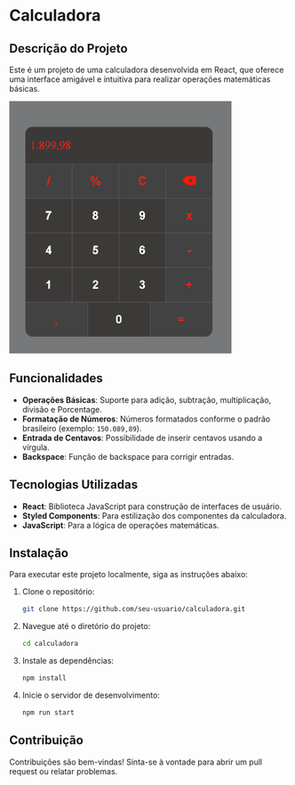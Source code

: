 # Calculadora

## Descrição do Projeto

Este é um projeto de uma calculadora desenvolvida em React, que oferece uma interface amigável e intuitiva para realizar operações matemáticas básicas. 

![Calculadora](images/Calculadora.png)

## Funcionalidades

- **Operações Básicas**: Suporte para adição, subtração, multiplicação, divisão e Porcentage.
- **Formatação de Números**: Números formatados conforme o padrão brasileiro (exemplo: `150.089,89`).
- **Entrada de Centavos**: Possibilidade de inserir centavos usando a vírgula.
- **Backspace**: Função de backspace para corrigir entradas.

## Tecnologias Utilizadas

- **React**: Biblioteca JavaScript para construção de interfaces de usuário.
- **Styled Components**: Para estilização dos componentes da calculadora.
- **JavaScript**: Para a lógica de operações matemáticas.

## Instalação

Para executar este projeto localmente, siga as instruções abaixo:

1. Clone o repositório:
   ```bash
   git clone https://github.com/seu-usuario/calculadora.git
   ```
2. Navegue até o diretório do projeto:
   ```bash
   cd calculadora
   ```
3. Instale as dependências:
   ```bash
   npm install
   ```
4. Inicie o servidor de desenvolvimento:
   ```bash
   npm run start
   ```
## Contribuição
Contribuições são bem-vindas! Sinta-se à vontade para abrir um pull request ou relatar problemas.
